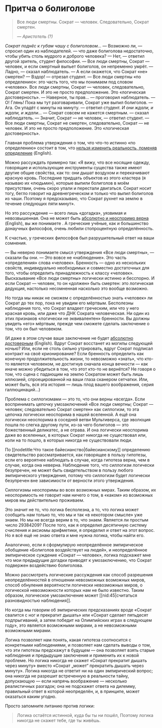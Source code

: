# Притча о болиголове
<blockquote>Все люди смертны. Сократ — человек. Следовательно, Сократ смертен.

<em>— Аристотель (?)</em></blockquote>

*Сократ поднёс к губам чашу с болиголовом...*
— Возможно ли, — спросил один из наблюдателей. — что даже болиголова недостаточно, чтобы убить столь мудрого и доброго человека? 
— Нет, — ответил другой зритель, студент философии. — Все люди смертны, Сократ — человек, и если смертный выпьет болиголов, он непременно умрёт. 
— Ладно, — сказал наблюдатель. — А если окажется, что Сократ «не» смертен? 
— Вздор! — отрезал студент. — Все люди смертны «по определению»: это часть того, что мы понимаем под словом «человек». Все люди смертны, Сократ — человек, следовательно, Сократ смертен. И это не просто предположение. Это «логическая достоверность». 
— Наверное, ты прав... — проговорил наблюдатель. — О! Глянь! Пока мы тут разговаривали, Сократ уже выпил болиголов. — Ага. Он упадёт с минуты на минуту. — ответил студент. 
*И они ждали, и ждали, и ждали...*
— Сократ совсем не кажется смертным. — сказал наблюдатель. 
— Значит, Сократ — не человек, — ответил студент. — Все люди смертны, Сократ не смертен, следовательно, Сократ — не человек. 
И это не просто предположение. Это «логическая достоверность».

Главная проблема утверждения о том, что что-то истинно «по определению» состоит в том, что [нельзя изменить реальность, поменяв определение](http://machall.com/view.php?date=2003-04-21) (English).

Можно рассуждать примерно так: «Я вижу, что все носящие одежду, говорящие и использующие инструменты существа также имеют другие общие свойства, как то: они дышат воздухом и перекачивают красную кровь. Последние тридцать объектов из этого кластера (я называю их «людьми»), которые выпили болиголов в моём присутствии, очень скоро упали и перестали двигаться. Сократ носит тогу, бегло говорит на древнегреческом и только что выпил болиголов из чаши. Поэтому я предсказываю, что Сократ рухнет на землю в течение следующих пяти минут».

Но это рассуждение — всего лишь «догадка», уязвимая и невозвышенная. Она не может быть [абсолютно и неоспоримо верна](http://lesswrong.com/lw/mn/absolute_authority/ ) (English), вы же понимаете . А греческие учёные, как и большинство донаучных философов, очень любили стопроцентную определённость. 

К счастью, у греческих философов был разрушительный ответ на ваши сомнения.

— Вы неверно понимаете смысл утверждения «Все люди смертны», — сказали бы они. — Это вовсе не «наблюдение». Это часть «определения» слова «человек». Бренность — одно из нескольких свойств, индивидуально необходимых и совместно достаточных для того, чтобы определить принадлежность к классу «человек». Высказывание «Все люди смертны» логически истинно и бесспорно. И если Сократ — человек, то он «должен» быть смертен: это логическая дедукция, настолько несомненная насколько это вообще возможно. 

Но тогда мы никак не сможем с определённостью знать «человек» ли Сократ до тех пор, пока не увидим его мёртвым. Бесполезны наблюдения того, что Сократ владеет греческим, или что у него красная кровь, или даже что ДНК Сократа человеческая. Ни один из этих признаков «логически не эквивалентен» бренности. Вы должны увидеть «его» мёртвым, прежде чем сможете сделать заключение о том, что он был человеком. 

(И даже в этом случае ваше заключение не будет [абсолютно достоверным](http://lesswrong.com/lw/mo/infinite_certainty/) (English). Вдруг Сократ восстанет из могилы следующей ночью? Или, если не столь сильно утрировать, вдруг Сократ подписал контракт на своё крионирование? Если бренность определить как конечную продолжительность жизни, то невозможно «знать», что кто-то является человеком, не достигнув сначала конца вечности — как иначе можно убедиться в том, что этот кто-то не вернётся? Не говоря о том, что сцена с падающим на землю Сократом может быть лишь иллюзией, спроецированной на ваши глаза сканером сетчатки. Или, может быть, вся эта история — лишь плод вашего воображения, серия галлюцинаций...)

Проблема с силлогизмами — это то, что они верны «всегда». Если воспринимать цепочку умозаключений «Все люди смертны; Сократ — человек; следовательно Сократ смертен» как силлогизм, то эта цепочка логически неоспорима в нашей вселенной. А ещё она логически неоспорима в соседней ветви Мультиверса, где эволюция пошла по слегка другому пути, из-за чего болиголов — это божественный деликатес, а не отрава. И она логически неоспорима даже во вселенных, в которых Сократ никогда не существовал или, коли на то пошло, в которых никогда не существовали люди. 

По [[nodetitle:Что такое байесианство|байесианскому]] определению свидетельство рассматривается, как говорящее в пользу гипотезы, если его вероятнее наблюдать в случае, когда гипотеза верна, чем в случае, когда она неверна. Наблюдение того, что силлогизм логически безупречен, не может быть свидетельством в пользу любого эмпирического утверждения, потому что силлогизм будет логически безупречен вне зависимости от верности этого утверждения. 

Силлогизмы неоспоримы во всех возможных мирах. Таким образом, их неоспоримость не говорит нам ничего о том, в «каком» из возможных миров мы действительно проживаем. 

Это значит не то, что логика бесполезна, а то, что логика может сообщить нам только то, что мы и так «в некотором смысле» уже знаем. Но мы не всегда верим в то, что знаем. Является ли простым число 29384209? После того, как я определил десятичную систему счисления и аксиомы арифметики, я определил и ответ на этот вопрос. Но я всё ещё не знаю ответа и мне нужна логика, чтобы найти его. 

Аналогично, если я сформулирую неопределённое эмпирическое обобщение «Болиголов воздействует на людей», и неопределённое эмпирическое суждение «Сократ — человек», логика подскажет мне что мои предыдущие догадки приводят к умозаключению, что Сократ подвержен воздействию болиголова. 

Можно рассмотреть логические рассуждения как способ разрешения неопределённостей в отношении невозможных возможных миров, способ обнуления вероятности логически невозможных миров, о логической невозможности которых нам не было известно. Таким образом, логическое умозаключение может [[nid:45|считаться разновидностью наблюдения]]. 

Но когда мы говорим об эмпирических предсказаниях вроде «Сократ свалится с ног и прекратит дышать» или «Сократ сделает пятьдесят подпрыгиваний, а затем победит на Олимпийских играх в следующем году», это является возможными мирами, а не невозможными возможными мирами. 

Логика позволяет нам понять, какая гипотеза соотносится с конкретными наблюдениями, и позволяет нам сделать выводы о том, что эти гипотезы предскажут в будущем — она позволяет взять старые наблюдения и предыдущие заключения и применить их к новой проблеме. Но логика никогда не скажет «Сократ прекратит дышать через минуту» вместо «Сократ „может“ прекратить дышать через минуту». Логика никогда не ответит ни на один эмпирический вопрос; она никогда не разрешит встреченную в реальности тайну, допускающую — если напрячь воображение — несколько реалистичных разгадок; она не подскажет ответа на дилемму, правильный ответ в которой неопределён, и, в принципе, может оказаться каким угодно. 

Просто запомните литанию против логики: 

> Логика остаётся истинной, куда бы ты ни пошёл,
> Поэтому логика никогда не скажет тебе, где ты живёшь.
